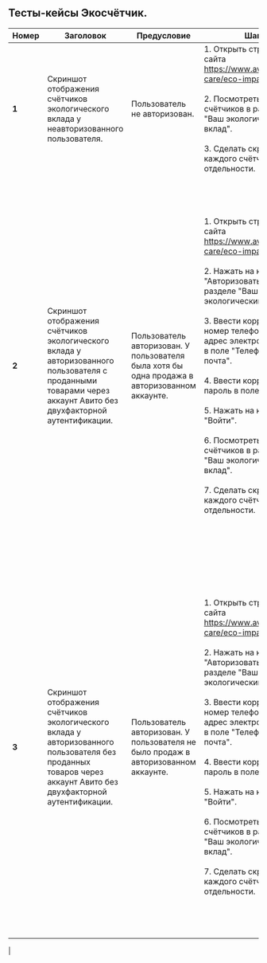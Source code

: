 ## Тесты-кейсы Экосчётчик.

| Номер | Заголовок                                                                                                                      | Предусловие                                                                                   | Шаги                                                                                                                                                                                                                                                                                                                                                                                                                                                                                                                       | Ожидаемый результат                                                                                                                                                                                                                                                                                                                                                                                                                                                                                                                                                                                                                                                      |
|-------|--------------------------------------------------------------------------------------------------------------------------------|-----------------------------------------------------------------------------------------------|----------------------------------------------------------------------------------------------------------------------------------------------------------------------------------------------------------------------------------------------------------------------------------------------------------------------------------------------------------------------------------------------------------------------------------------------------------------------------------------------------------------------------|--------------------------------------------------------------------------------------------------------------------------------------------------------------------------------------------------------------------------------------------------------------------------------------------------------------------------------------------------------------------------------------------------------------------------------------------------------------------------------------------------------------------------------------------------------------------------------------------------------------------------------------------------------------------------|
| **1** | Скриншот отображения счётчиков экологического вклада у неавторизованного пользователя.                                         | Пользователь не авторизован.                                                                  | 1. Открыть страницу сайта https://www.avito.ru/avito-care/eco-impact. <br/><br/>2. Посмотреть значения счётчиков в разделе "Ваш экологический вклад". <br/> <br/> 3. Сделать скриншот каждого счётчика по отдельности.                                                                                                                                                                                                                                                                                                     | 1. Открылась страница со счётчиками экологического вклада. <br/><br/>2. Значения всех трёх счётчиков нулевые.<br/> <br/> Скриншоты счётчиков сохранены в папке "output".                                                                                                                                                                                                                                                                                                                                                                                                                                                                                                 |
| **2** | Скриншот отображения счётчиков экологического вклада у авторизованного пользователя с проданными товарами через аккаунт Авито без двухфакторной аутентификации. | Пользователь авторизован. У пользователя была хотя бы одна продажа в авторизованном аккаунте. | 1. Открыть страницу сайта https://www.avito.ru/avito-care/eco-impact. <br/> <br/>2. Нажать на кнопку "Авторизоваться" в разделе "Ваш экологический вклад". <br/><br/>3. Ввести корректный номер телефона или адрес электронной почты в поле "Телефон или почта". <br/><br/>4. Ввести корректный пароль в поле "Пароль". <br/> <br/>5. Нажать на кнопку "Войти". <br/> <br/>6. Посмотреть значения счётчиков в разделе "Ваш экологический вклад". <br/> <br/> 7. Сделать скриншот каждого счётчика по отдельности.          | 1. Открылась страница со счётчиками экологического вклада. <br/> <br/>2.  Открылась страница с формой авторизации на сайте. <br/> <br/>3. Отображается  введённый адрес электронной почты или номер телефона, приведённый к стандартному  виду, в поле "Телефон или почта". <br/> <br/> 4. Отображается введённый пароль в поле "Пароль", зашифрованный символами "•", где число символов "•" равно числу символов введённого пароля. <br/> <br/>5. Переход на страницу https://www.avito.ru/avito-care/eco-impact как авторизованный пользователь. <br/> <br/>6. Значения всех трёх счётчиков ненулевые. <br/> <br/> 7. Скриншоты счётчиков сохранены в папке "output". |
| **3** | Скриншот отображения счётчиков экологического вклада у авторизованного пользователя без проданных товаров через аккаунт Авито без двухфакторной аутентификации. | Пользователь авторизован. У пользователя не было продаж в авторизованном аккаунте.            | 1. Открыть страницу сайта https://www.avito.ru/avito-care/eco-impact. <br/> <br/>     2. Нажать на кнопку "Авторизоваться" в разделе "Ваш экологический вклад".<br/> <br/> 3. Ввести корректный номер телефона или адрес электронной почты в поле "Телефон или почта". <br/> <br/> 4. Ввести корректный пароль в поле "Пароль". <br/> <br/>5. Нажать на кнопку "Войти". <br/> <br/> 6. Посмотреть значения счётчиков в разделе "Ваш экологический вклад". <br/> <br/> 7. Сделать скриншот каждого счётчика по отдельности. | 1. Открылась страница со счётчиками экологического вклада. <br/> <br/>2.  Открылась страница с формой авторизации на сайте. <br/> <br/>3. Отображается  введённый адрес электронной почты или номер телефона, приведённый к стандартному  виду, в поле "Телефон или почта". <br/> <br/> 4. Отображается введённый пароль в поле "Пароль", зашифрованный символами "•", где число символов "•" равно числу символов введённого пароля. <br/> <br/>5. Переход на страницу https://www.avito.ru/avito-care/eco-impact как авторизованный пользователь. <br/> <br/>6. Значения всех трёх счётчиков нулевые.  <br/> <br/> 7. Скриншоты счётчиков сохранены в папке "output".  |
|
